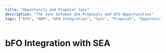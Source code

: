 ```yaml
---
title: "Opportunity and Proposal Sync"
description: "The sync between SEA Proposals and bFO Opportunities"
tags: ["bFO", "BEM", "bFO Integration", "Sync", "Proposal", "Opportunity"]
---
```


# bFO Integration with SEA
